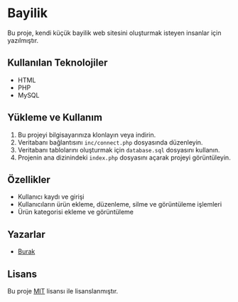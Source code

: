 # Bayilik

Bu proje, kendi küçük bayilik web sitesini oluşturmak isteyen insanlar için yazılmıştır.

## Kullanılan Teknolojiler

- HTML
- PHP
- MySQL

## Yükleme ve Kullanım

1. Bu projeyi bilgisayarınıza klonlayın veya indirin.
2. Veritabanı bağlantısını `inc/connect.php` dosyasında düzenleyin.
3. Veritabanı tablolarını oluşturmak için `database.sql` dosyasını kullanın.
4. Projenin ana dizinindeki `index.php` dosyasını açarak projeyi görüntüleyin.

## Özellikler

- Kullanıcı kaydı ve girişi
- Kullanıcıların ürün ekleme, düzenleme, silme ve görüntüleme işlemleri
- Ürün kategorisi ekleme ve görüntüleme

## Yazarlar

- [Burak](https://github.com/Cyrussw) 

## Lisans

Bu proje [MIT](https://opensource.org/licenses/MIT) lisansı ile lisanslanmıştır.
